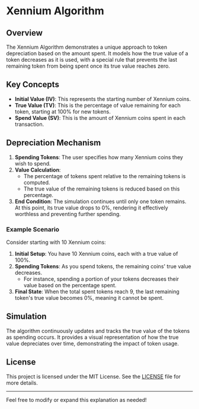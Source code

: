 # Xennium Algorithm

## Overview

The Xennium Algorithm demonstrates a unique approach to token depreciation based on the amount spent. It models how the true value of a token decreases as it is used, with a special rule that prevents the last remaining token from being spent once its true value reaches zero.

## Key Concepts

- **Initial Value (IV)**: This represents the starting number of Xennium coins.
- **True Value (TV)**: This is the percentage of value remaining for each token, starting at 100% for new tokens.
- **Spend Value (SV)**: This is the amount of Xennium coins spent in each transaction.

## Depreciation Mechanism

1. **Spending Tokens**: The user specifies how many Xennium coins they wish to spend.
2. **Value Calculation**:
   - The percentage of tokens spent relative to the remaining tokens is computed.
   - The true value of the remaining tokens is reduced based on this percentage.
3. **End Condition**: The simulation continues until only one token remains. At this point, its true value drops to 0%, rendering it effectively worthless and preventing further spending.

### Example Scenario

Consider starting with 10 Xennium coins:

1. **Initial Setup**: You have 10 Xennium coins, each with a true value of 100%.
2. **Spending Tokens**: As you spend tokens, the remaining coins' true value decreases.
   - For instance, spending a portion of your tokens decreases their value based on the percentage spent.
3. **Final State**: When the total spent tokens reach 9, the last remaining token's true value becomes 0%, meaning it cannot be spent.

## Simulation

The algorithm continuously updates and tracks the true value of the tokens as spending occurs. It provides a visual representation of how the true value depreciates over time, demonstrating the impact of token usage.

## License

This project is licensed under the MIT License. See the [LICENSE](LICENSE) file for more details.

---

Feel free to modify or expand this explanation as needed!
